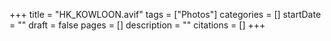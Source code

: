 +++
title = "HK_KOWLOON.avif"
tags = ["Photos"]
categories = []
startDate = ""
draft = false
pages = []
description = ""
citations = []
+++
